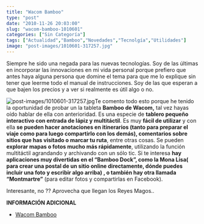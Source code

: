 ```yaml
---
title: "Wacom Bamboo"
type: "post"
date: "2010-11-26 20:03:00"
slug: "wacom-bamboo-1010601"
categories: ["Sin Categoría"]
tags: ["Actualidad","Bamboo","Novedades","Tecnolgía","Utilidades"]
image: "post-images/1010601-317257.jpg"
---
```


Siempre he sido una negada para las nuevas tecnologías. Soy de las últimas en incorporar las innovaciones en mi vida personal porque prefiero que antes haya alguna persona que domine el tema para que me lo explique sin tener que leerme todo el manual de instrucciones. Soy de las que esperan a que bajen los precios y a ver si realmente es útil algo o no.

![post-images/1010601-317257.jpg](post-images/1010601-317257.jpg "post-images/1010601-317257.jpg")Te comento todo esto porque he tenido la oportunidad de probar un la tableta **Bamboo de Wacom,** tal vez hayas oído hablar de ella con anterioridad. Es una especie de **tablero pequeño interactivo con entrada de lápiz y multitáctil**. Es muy **fácil de utilizar** y con ella **se pueden hacer anotaciones en itinerarios (tanto para preparar el viaje como para luego compartirlo con los demás), comentarios sobre sitios que has visitado o marcar tu ruta**, entre otras cosas. Se pueden **explorar mapas o fotos mucho más rápidamente**, utilizando la función multitáctil agrandando y archivando con un sólo tic. Si te interesa **hay aplicaciones muy divertidas en el “Bamboo Dock”, como la Mona Lisa( para crear una postal de un sitio online directamente, dónde puedes incluir una foto y escribir algo arriba) , o también hay otra llamada “Montmartre”** (para editar fotos y compartirlas en Facebook).

Interesante, no ?? Aprovecha que llegan los Reyes Magos..

**INFORMACIÓN ADICIONAL**

- [Wacom Bamboo](http://www.wacom.eu/index2.asp?pid=294&lang=es)